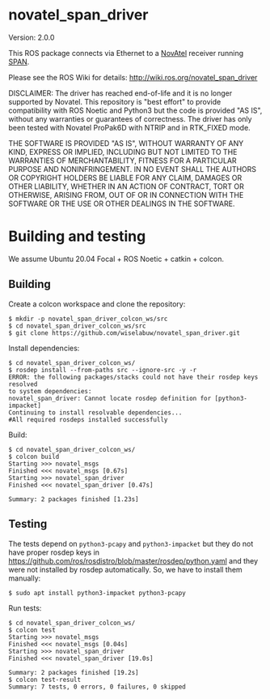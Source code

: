 # novatel_span_driver

Version: 2.0.0

This ROS package connects via Ethernet to a [NovAtel](http://www.novatel.com/) receiver running
[SPAN](http://www.novatel.com/span).

Please see the ROS Wiki for details: http://wiki.ros.org/novatel_span_driver

DISCLAIMER:
The driver has reached end-of-life and it is no longer supported by Novatel.
This repository is "best effort" to provide compatibility with ROS Noetic and Python3
but the code is provided "AS IS", without any warranties or guarantees of correctness.
The driver has only been tested with Novatel ProPak6D with NTRIP and in RTK_FIXED mode.

THE SOFTWARE IS PROVIDED "AS IS", WITHOUT WARRANTY OF ANY KIND, EXPRESS OR IMPLIED, INCLUDING BUT NOT LIMITED TO THE WARRANTIES OF MERCHANTABILITY, FITNESS FOR A PARTICULAR PURPOSE AND NONINFRINGEMENT. IN NO EVENT SHALL THE AUTHORS OR COPYRIGHT HOLDERS BE LIABLE FOR ANY CLAIM, DAMAGES OR OTHER LIABILITY, WHETHER IN AN ACTION OF CONTRACT, TORT OR OTHERWISE, ARISING FROM, OUT OF OR IN CONNECTION WITH THE SOFTWARE OR THE USE OR OTHER DEALINGS IN THE SOFTWARE.

# Building and testing

We assume Ubuntu 20.04 Focal + ROS Noetic + catkin + colcon.

## Building

Create a colcon workspace and clone the repository:
```
$ mkdir -p novatel_span_driver_colcon_ws/src
$ cd novatel_span_driver_colcon_ws/src
$ git clone https://github.com/wiselabuw/novatel_span_driver.git
```

Install dependencies:
```
$ cd novatel_span_driver_colcon_ws/
$ rosdep install --from-paths src --ignore-src -y -r
ERROR: the following packages/stacks could not have their rosdep keys resolved
to system dependencies:
novatel_span_driver: Cannot locate rosdep definition for [python3-impacket]
Continuing to install resolvable dependencies...
#All required rosdeps installed successfully
```

Build:
```
$ cd novatel_span_driver_colcon_ws/
$ colcon build
Starting >>> novatel_msgs
Finished <<< novatel_msgs [0.67s]
Starting >>> novatel_span_driver
Finished <<< novatel_span_driver [0.47s]

Summary: 2 packages finished [1.23s]
```

## Testing

The tests depend on `python3-pcapy` and `python3-impacket` but they do not have
proper rosdep keys in https://github.com/ros/rosdistro/blob/master/rosdep/python.yaml
and they were not installed by rosdep automatically.
So, we have to install them manually:

```
$ sudo apt install python3-impacket python3-pcapy
```

Run tests:
```
$ cd novatel_span_driver_colcon_ws/
$ colcon test
Starting >>> novatel_msgs
Finished <<< novatel_msgs [0.04s]
Starting >>> novatel_span_driver
Finished <<< novatel_span_driver [19.0s]

Summary: 2 packages finished [19.2s]
$ colcon test-result
Summary: 7 tests, 0 errors, 0 failures, 0 skipped
```
